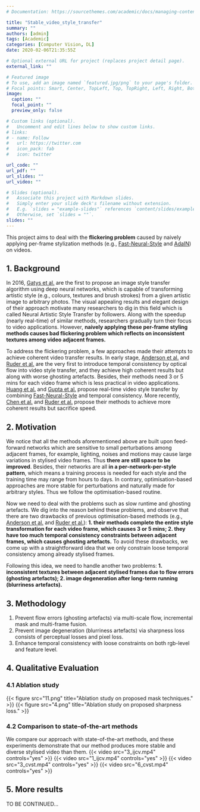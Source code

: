 ```yaml
---
# Documentation: https://sourcethemes.com/academic/docs/managing-content/

title: "Stable_video_style_transfer"
summary: ""
authors: [admin]
tags: [Academic]
categories: [Computer Vision, DL]
date: 2020-02-06T21:35:55Z

# Optional external URL for project (replaces project detail page).
external_link: ""

# Featured image
# To use, add an image named `featured.jpg/png` to your page's folder.
# Focal points: Smart, Center, TopLeft, Top, TopRight, Left, Right, BottomLeft, Bottom, BottomRight.
image:
  caption: ""
  focal_point: ""
  preview_only: false

# Custom links (optional).
#   Uncomment and edit lines below to show custom links.
# links:
# - name: Follow
#   url: https://twitter.com
#   icon_pack: fab
#   icon: twitter

url_code: ""
url_pdf: ""
url_slides: ""
url_video: ""

# Slides (optional).
#   Associate this project with Markdown slides.
#   Simply enter your slide deck's filename without extension.
#   E.g. `slides = "example-slides"` references `content/slides/example-slides.md`.
#   Otherwise, set `slides = ""`.
slides: ""
---
```

This project aims to deal with the **flickering problem** caused by naively applying per-frame stylization methods (e.g., [Fast-Neural-Style](http://svl.stanford.edu/assets/papers/JohnsonECCV16.pdf) and [AdaIN](https://arxiv.org/pdf/1703.06868.pdf)) on videos.

## 1. Background
In 2016, [Gatys et al.](https://www.cv-foundation.org/openaccess/content_cvpr_2016/papers/Gatys_Image_Style_Transfer_CVPR_2016_paper.pdf) are the first to propose an image style transfer algorithm using deep neural networks, which is capable of transforming artistic style (e.g., colours, textures and brush strokes) from a given artistic image to arbitrary photos. The visual appealing results and elegant design of their approach motivate many researchers to dig in this field which is called Neural Artistic Style Transfer by followers. Along with the speedup (nearly real-time) of similar methods, researchers gradually turn their focus to video applications. However, **naively applying these per-frame styling methods causes bad flickering problem which reflects on inconsistent textures among video adjacent frames.**

To address the flickering problem, a few approaches made their attempts to achieve coherent video transfer results. In early stage, [Anderson et al.](https://arxiv.org/pdf/1605.08153.pdf) and [Ruder et al.](https://arxiv.org/pdf/1604.08610.pdf) are the very first to introduce temporal consistency by optical flow into video style transfer, and they achieve high coherent results but along with worse ghosting artefacts. Besides, their methods need 3 or 5 mins for each video frame which is less practical in video applications. [Huang et al.](http://openaccess.thecvf.com/content_cvpr_2017/papers/Huang_Real-Time_Neural_Style_CVPR_2017_paper.pdf) and [Gupta et al.](http://openaccess.thecvf.com/content_ICCV_2017/papers/Gupta_Characterizing_and_Improving_ICCV_2017_paper.pdf) propose real-time video style transfer by combining [Fast-Neural-Style](http://svl.stanford.edu/assets/papers/JohnsonECCV16.pdf) and temporal consistency. More recently, [Chen et al.](https://arxiv.org/pdf/1703.09211.pdf) and [Ruder et al.](https://arxiv.org/pdf/1708.04538.pdf) propose their methods to achieve more coherent results but sacrifice speed.

## 2. Motivation
We notice that all the methods aforementioned above are built upon feed-forward networks which are sensitive to small perturbations among adjacent frames, for example, lighting, noises and motions may cause large variations in stylised video frames. Thus **there are still space to be improved**. Besides, their networks are all **in a per-network-per-style pattern**, which means a training process is needed for each style and the training time may range from hours to days. In contrary, optimisation-based approaches are more stable for perturbations and naturally made for arbitrary styles. Thus we follow the optimisation-based routine.

Now we need to deal with the problems such as slow runtime and ghosting artefacts. We dig into the reason behind these problems, and observe that there are two drawbacks of previous optimisation-based methods (e.g., [Anderson et al.](https://arxiv.org/pdf/1605.08153.pdf) and [Ruder et al.](https://arxiv.org/pdf/1604.08610.pdf)): **1. their methods complete the entire style transformation for each video frame, which causes 3 or 5 mins; 2. they have too much temporal consistency constraints between adjacent frames, which causes ghosting artefacts.** To avoid these drawbacks, we come up with a straightforward idea that we only constrain loose temporal consistency among already stylised frames.  

Following this idea, we need to handle another two problems: **1. inconsistent textures between adjacent stylised frames due to flow errors (ghosting artefacts); 2. image degeneration after long-term running (blurriness artefacts).**
## 3. Methodology
1. Prevent flow errors (ghosting artefacts) via multi-scale flow, incremental mask and multi-frame fusion.
2. Prevent image degeneration (blurriness artefacts) via sharpness loss consists of perceptual losses and pixel loss.
3. Enhance temporal consistency with loose constraints on both rgb-level and feature level.
## 4. Qualitative Evaluation
### 4.1 Ablation study
{{< figure src="11.png" title="Ablation study on proposed mask techniques." >}}
{{< figure src="4.png" title="Ablation study on proposed sharpness loss." >}}
### 4.2 Comparison to state-of-the-art methods
We compare our approach with state-of-the-art methods, and these experiments demonstrate that our method produces more stable and diverse stylised video than them.
{{< video src="3_ijcv.mp4" controls="yes" >}}
{{< video src="1_ijcv.mp4" controls="yes" >}}
{{< video src="3_cvst.mp4" controls="yes" >}}
{{< video src="6_cvst.mp4" controls="yes" >}}
## 5. More results

TO BE CONTINUED...
